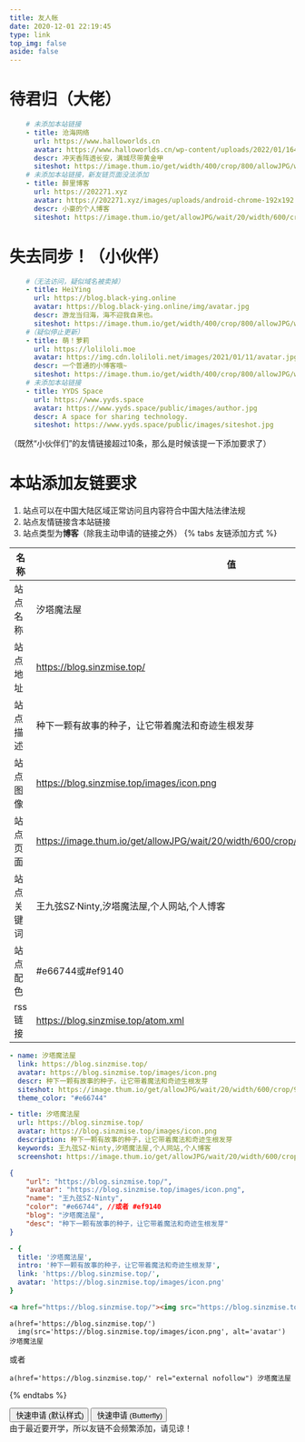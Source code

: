 ```yaml
---
title: 友人帐
date: 2020-12-01 22:19:45
type: link
top_img: false
aside: false
---
```

# 待君归（大佬）
```yaml
    # 未添加本站链接
    - title: 沧海网络
      url: https://www.halloworlds.cn
      avatar: https://www.halloworlds.cn/wp-content/uploads/2022/01/1640496399484.png
      descr: 冲天香阵透长安，满城尽带黄金甲
      siteshot: https://image.thum.io/get/width/400/crop/800/allowJPG/wait/20/noanimate/https://www.halloworlds.cn
    # 未添加本站链接，新友链页面没法添加
    - title: 醉里博客
      url: https://202271.xyz
      avatar: https://202271.xyz/images/uploads/android-chrome-192x192.png
      descr: 小豪的个人博客
      siteshot: https://image.thum.io/get/allowJPG/wait/20/width/600/crop/950/https://202271.xyz
```
# 失去同步！（小伙伴）
```yaml
    #（无法访问，疑似域名被卖掉）
    - title: HeiYing
      url: https://blog.black-ying.online
      avatar: https://blog.black-ying.online/img/avatar.jpg
      descr: 游龙当归海，海不迎我自来也。
      siteshot: https://image.thum.io/get/width/400/crop/800/allowJPG/wait/20/noanimate/https://blog.black-ying.online
    #（疑似停止更新）
    - title: 萌！萝莉
      url: https://loliloli.moe
      avatar: https://img.cdn.loliloli.net/images/2021/01/11/avatar.jpg
      descr: 一个普通的小博客哦~
      siteshot: https://image.thum.io/get/width/400/crop/800/allowJPG/wait/20/noanimate/https://loliloli.moe
    # 未添加本站链接
    - title: YYDS Space
      url: https://www.yyds.space
      avatar: https://www.yyds.space/public/images/author.jpg
      descr: A space for sharing technology.
      siteshot: https://www.yyds.space/public/images/siteshot.jpg
```
（既然“小伙伴们”的友情链接超过10条，那么是时候该提一下添加要求了）
# 本站添加友链要求
1. 站点可以在中国大陆区域正常访问且内容符合中国大陆法律法规
2. 站点友情链接含本站链接
3. 站点类型为**博客**（除我主动申请的链接之外）
   {% tabs 友链添加方式 %}
<!-- tab General -->
| 名称      | 值 |
| ----------- | ----------- |
|站点名称|汐塔魔法屋|
|站点地址|https://blog.sinzmise.top/|
|站点描述|种下一颗有故事的种子，让它带着魔法和奇迹生根发芽|
|站点图像|https://blog.sinzmise.top/images/icon.png|
|站点页面|https://image.thum.io/get/allowJPG/wait/20/width/600/crop/950/https://blog.sinzmise.top/|
|站点关键词|王九弦SZ·Ninty,汐塔魔法屋,个人网站,个人博客|
|站点配色|#e66744或#ef9140|
|rss链接|https://blog.sinzmise.top/atom.xml|
<!-- endtab -->
<!-- tab Butterfly(anzhiyu) & MengD -->
```yml
- name: 汐塔魔法屋
  link: https://blog.sinzmise.top/
  avatar: https://blog.sinzmise.top/images/icon.png
  descr: 种下一颗有故事的种子，让它带着魔法和奇迹生根发芽
  siteshot: https://image.thum.io/get/allowJPG/wait/20/width/600/crop/950/https://blog.sinzmise.top/
  theme_color: "#e66744"
```
<!-- endtab -->
<!-- tab Volantis -->
```yml
- title: 汐塔魔法屋
  url: https://blog.sinzmise.top/
  avatar: https://blog.sinzmise.top/images/icon.png
  description: 种下一颗有故事的种子，让它带着魔法和奇迹生根发芽
  keywords: 王九弦SZ·Ninty,汐塔魔法屋,个人网站,个人博客
  screenshot: https://image.thum.io/get/allowJPG/wait/20/width/600/crop/950/https://blog.sinzmise.top/
```
<!-- endtab -->
<!-- tab Yun -->
```json
{
    "url": "https://blog.sinzmise.top/",
    "avatar": "https://blog.sinzmise.top/images/icon.png",
    "name": "王九弦SZ·Ninty",
    "color": "#e66744", //或者 #ef9140
    "blog": "汐塔魔法屋", 
    "desc": "种下一颗有故事的种子，让它带着魔法和奇迹生根发芽"
}
```
<!-- endtab -->
<!-- tab fluid -->
```yml
- {
  title: '汐塔魔法屋',
  intro: '种下一颗有故事的种子，让它带着魔法和奇迹生根发芽',
  link: 'https://blog.sinzmise.top/',
  avatar: 'https://blog.sinzmise.top/images/icon.png'
}
```
<!-- endtab -->
<!-- tab Html -->
```html
<a href="https://blog.sinzmise.top/"><img src="https://blog.sinzmise.top/images/icon.png" alt="avatar">汐塔魔法屋</a>
```
<!-- endtab -->
<!-- tab jade -->
```pug
a(href='https://blog.sinzmise.top/')
  img(src='https://blog.sinzmise.top/images/icon.png', alt='avatar') 汐塔魔法屋
```
或者
```pug
a(href='https://blog.sinzmise.top/' rel="external nofollow") 汐塔魔法屋
```
<!-- endtab -->
{% endtabs %}
<div class="addBtns"><button class="addBtn btn-beautify block orange larger" onclick="leonus.linkCom()"><i class="fa-solid fa-circle-plus"></i>&nbsp;快速申请 (默认样式)</button> <button class="addBtn btn-beautify block orange larger" onclick="leonus.linkCom(&quot;bf&quot;)"><i class="fa-solid fa-circle-plus"></i>&nbsp;快速申请 (Butterfly)</button></div>
<script src="/js/kslink.js"></script>
由于最近要开学，所以友链不会频繁添加，请见谅！